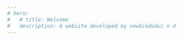 ```yaml
---
# hero:
#   # title: Welcome
#   description: A website developed by newbiedudui n d
---
```


<code src="./index.tsx" inline></code>

<!-- <iframe src="http://127.0.0.1:5501/docs/blackhole.html" width="100%" height="500px"></iframe> -->
